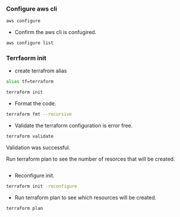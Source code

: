 ### Configure aws cli
```bash
aws configure
```
- Confirm the aws cli is confugired.
```bash
aws configure list
```

### Terrfaorm init
- create terrafrom alias
```bash
alias tf=terraform
```
```bash
terraform init
```
- Format the code.
```bash
terraform fmt --recursive
```
- Validate the terraform configuration is error free.
```bash
terraform validate
```
Validation was successful.

Run terraform plan to see the number of resorces that will be created.
```bash

```

- Reconfigure init.
```bash
terraform init -reconfigure
```
- Run terraform plan to see which resources will be created.
```bash
terraform plan
```
